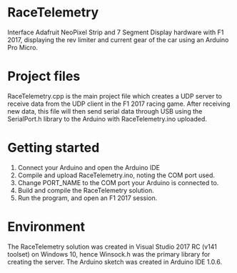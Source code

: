 # RaceTelemetry
Interface Adafruit NeoPixel Strip and 7 Segment Display hardware with F1 2017, displaying the rev limiter and current gear of the car using an Arduino Pro Micro.

# Project files
RaceTelemetry.cpp is the main project file which creates a UDP server to receive data from the UDP client in the F1 2017 racing game.
After receiving new data, this file will then send serial data through USB using the SerialPort.h library to the Arduino with RaceTelemetry.ino uploaded.

# Getting started
1.  Connect your Arduino and open the Arduino IDE
2.  Compile and upload RaceTelemetry.ino, noting the COM port used.
3.  Change PORT_NAME to the COM port your Arduino is connected to.
4.  Build and compile the RaceTelemetry solution.
5.  Run the program, and open an F1 2017 session.

# Environment
The RaceTelemetry solution was created in Visual Studio 2017 RC (v141 toolset) on Windows 10, hence Winsock.h was the primary library for creating the server.
The Arduino sketch was created in Arduino IDE 1.0.6.